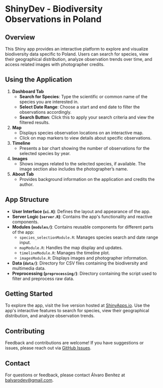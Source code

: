# ShinyDev - Biodiversity Observations in Poland

## Overview

This Shiny app provides an interactive platform to explore and visualize biodiversity data specific to Poland. Users can search for species, view their geographical distribution, analyze observation trends over time, and access related images with photographer credits.

## Using the Application

1.  **Dashboard Tab**
    -   **Search for Species**: Type the scientific or common name of the species you are interested in.
    -   **Select Date Range**: Choose a start and end date to filter the observations accordingly.
    -   **Search Button**: Click this to apply your search criteria and view the filtered results.
2.  **Map**
    -   Displays species observation locations on an interactive map.
    -   Click on map markers to view details about specific observations.
3.  **Timeline**
    -   Presents a bar chart showing the number of observations for the selected species by year.
4.  **Images**
    -   Shows images related to the selected species, if available. The image section also includes the photographer’s name.
5.  **About Tab**
    -   Provides background information on the application and credits the author.

## App Structure

-   **User Interface (`ui.R`)**: Defines the layout and appearance of the app.
-   **Server Logic (`server.R`)**: Contains the app's functionality and reactive components.
-   **Modules (`modules/`)**: Contains reusable components for different parts of the app:
    -   `species_selectionModule.R`: Manages species search and date range input.
    -   `mapModule.R`: Handles the map display and updates.
    -   `timelineModule.R`: Manages the timeline plot.
    -   `imagesModule.R`: Displays images and photographer information.
-   **Data (`data/`)**: Directory for CSV files containing the biodiversity and multimedia data.
-   **Preprocessing (`preprocessing/`)**: Directory containing the script used to filter and preprocess raw data.

## Getting Started

To explore the app, visit the live version hosted at [ShinyApps.io](#). Use the app's interactive features to search for species, view their geographical distribution, and analyze observation trends.

## Contributing

Feedback and contributions are welcome! If you have suggestions or issues, please reach out via [GitHub Issues](https://github.com/bm-alvaro/ShinyDevTask/issues).

## Contact

For questions or feedback, please contact Álvaro Benítez at [balvarodev@gmail.com](mailto:balvarodev@gmail.com).
